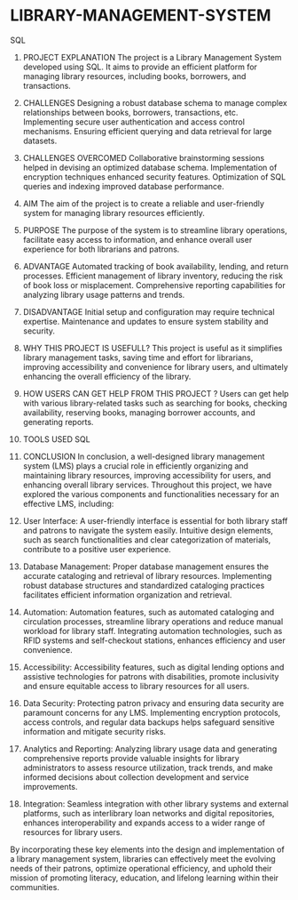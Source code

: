 # LIBRARY-MANAGEMENT-SYSTEM
SQL
1.	PROJECT EXPLANATION
The project is a Library Management System developed using SQL. It aims to provide an efficient platform for managing library resources, including books, borrowers, and transactions.
2.	CHALLENGES
Designing a robust database schema to manage complex relationships between books, borrowers, transactions, etc.
Implementing secure user authentication and access control mechanisms.
Ensuring efficient querying and data retrieval for large datasets.

3.	CHALLENGES OVERCOMED
Collaborative brainstorming sessions helped in devising an optimized database schema.
Implementation of encryption techniques enhanced security features.
Optimization of SQL queries and indexing improved database performance.

4.	AIM 
The aim of the project is to create a reliable and user-friendly system for managing library resources efficiently.
5.	PURPOSE 
The purpose of the system is to streamline library operations, facilitate easy access to information, and enhance overall user experience for both librarians and patrons.
6.	ADVANTAGE
Automated tracking of book availability, lending, and return processes.
Efficient management of library inventory, reducing the risk of book loss or misplacement.
Comprehensive reporting capabilities for analyzing library usage patterns and trends.

7.	DISADVANTAGE
Initial setup and configuration may require technical expertise.
Maintenance and updates to ensure system stability and security.

8.	WHY THIS PROJECT IS USEFULL?
This project is useful as it simplifies library management tasks, saving time and effort for librarians, improving accessibility and convenience for library users, and ultimately enhancing the overall efficiency of the library.
9.	HOW USERS CAN GET HELP FROM THIS PROJECT ?
Users can get help with various library-related tasks such as searching for books, checking availability, reserving books, managing borrower accounts, and generating reports.
10.	TOOLS USED
SQL
11.	CONCLUSION
In conclusion, a well-designed library management system (LMS) plays a crucial role in efficiently organizing and maintaining library resources, improving accessibility for users, and enhancing overall library services. Throughout this project, we have explored the various components and functionalities necessary for an effective LMS, including:

1. User Interface: A user-friendly interface is essential for both library staff and patrons to navigate the system easily. Intuitive design elements, such as search functionalities and clear categorization of materials, contribute to a positive user experience.

2. Database Management: Proper database management ensures the accurate cataloging and retrieval of library resources. Implementing robust database structures and standardized cataloging practices facilitates efficient information organization and retrieval.

3. Automation: Automation features, such as automated cataloging and circulation processes, streamline library operations and reduce manual workload for library staff. Integrating automation technologies, such as RFID systems and self-checkout stations, enhances efficiency and user convenience.

4. Accessibility: Accessibility features, such as digital lending options and assistive technologies for patrons with disabilities, promote inclusivity and ensure equitable access to library resources for all users.

5. Data Security: Protecting patron privacy and ensuring data security are paramount concerns for any LMS. Implementing encryption protocols, access controls, and regular data backups helps safeguard sensitive information and mitigate security risks.

6. Analytics and Reporting: Analyzing library usage data and generating comprehensive reports provide valuable insights for library administrators to assess resource utilization, track trends, and make informed decisions about collection development and service improvements.

7. Integration: Seamless integration with other library systems and external platforms, such as interlibrary loan networks and digital repositories, enhances interoperability and expands access to a wider range of resources for library users.

By incorporating these key elements into the design and implementation of a library management system, libraries can effectively meet the evolving needs of their patrons, optimize operational efficiency, and uphold their mission of promoting literacy, education, and lifelong learning within their communities.

